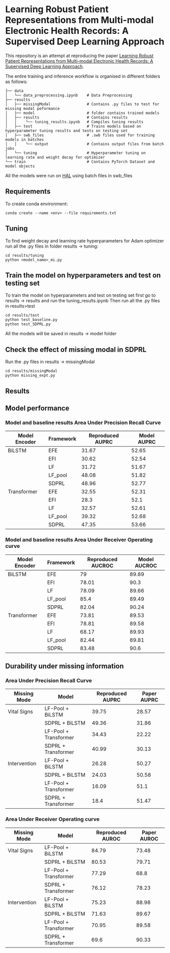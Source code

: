 # Learning Robust Patient Representations from Multi-modal Electronic Health Records: A Supervised Deep Learning Approach

This repository is an attempt at reproducing the paper [Learning Robust Patient Representations from Multi-modal Electronic Health Records: A Supervised Deep Learning Approach](https://epubs.siam.org/doi/10.1137/1.9781611976700.66). 

The entire training and inference workflow is organised in different folders as follows:
    
    ├── data
    │   └── data_preprocessing.ipynb    # Data Preprocessing
    ├── results                         
    │   ├── missingModal                # Contains .py files to test for missing modal peformance
    │   ├── model                       # folder contains trained models
    │   ├── results                     # Contains results
    │   │    └── tuning_results.ipynb   # Compiles tuning results
    │   ├── test                        # Trains models based on hyperparameter tuning results and tests on testing set
    │   ├── swb_files                   # .swb files used for training models in batches
    │   │    └── output                 # Contains output files from batch jobs
    │   └── tuning                      # Hyperparameter tuning on learning rate and weight decay for optimizer
    └── train                           # Contains PyTorch Dataset and model objects

All the models were run on [HAL](https://wiki.ncsa.illinois.edu/display/ISL20/HAL+cluster) using batch files in swb_files

## Requirements

To create conda environment:

```setup
conda create --name <env> --file requirements.txt
```

## Tuning
To find weight decay and learning rate hyperparameters for Adam optimizer run all the .py files in folder results -> tuning:

```tuning
cd results/tuning
python <model_name>_mi.py 
```

## Train the model on hyperparameters and test on testing set
To train the model on hyperparameters and test on testing set first go to results -> results and run the tuning_results.ipynb
Then run all the .py files in results>test

```test
cd results/test
python test_baseline.py
python test_SDPRL.py
```

All the models will be saved in results -> model folder


## Check the effect of missing modal in SDPRL

Run the .py files in results -> missingModal

```missing_modal
cd results/missingModal
python missing_expt.py
```

## Results

## Model performance

### Model and baseline results Area Under Precision Recall Curve

|Model Encoder|Framework |Reproduced AUPRC| Model AUPRC|
|-------------|----------|-----|-----|
|BiLSTM       |EFE       |31.67|52.65|
|             |EFI       |30.62|52.54|
|             |LF        |31.72|51.67|
|             |LF_pool   |48.08|51.82|
|             |SDPRL     |48.96|52.77|
|Transformer  |EFE       |32.55|52.31|
|             |EFI       |28.3 |52.1 |
|             |LF        |32.57|52.61|
|             |LF_pool   |39.32|52.68|
|             |SDPRL     |47.35|53.66|


### Model and baseline results Area Under Receiver Operating curve


|Model Encoder|Framework |Reproduced AUCROC  | Model AUCROC |
|-------------|----------|--------|-------|
|BiLSTM       |EFE       |79      |89.89  |
|             |EFI       |78.01   |90.3   |
|             |LF        |78.09   |89.66  |
|             |LF_pool   |85.4    |89.49  |
|             |SDPRL     |82.04   |90.24  |
|Transformer  |EFE       |73.81   |89.53  |
|             |EFI       |78.81   |89.58  |
|             |LF        |68.17   |89.93  |
|             |LF_pool   |82.44   |89.81  |
|             |SDPRL     |83.48   |90.6   |


## Durability under missing information

### Area Under Precision Recall Curve
|Missing Mode|Model|Reproduced AUPRC|Paper AUPRC|
|-------------|----------|--------|-------|
|Vital Signs|LF-Pool + BiLSTM|39.75|28.57|
||SDPRL + BiLSTM|49.36|31.86|
||LF-Pool + Transformer|34.43|22.22|
||SDPRL + Transformer|40.99|30.13|
|Intervention|LF-Pool + BiLSTM|26.28|50.27|
||SDPRL + BiLSTM|24.03|50.58|
||LF-Pool + Transformer|16.09|51.1|
||SDPRL + Transformer|18.4|51.47|



### Area Under Receiver Operating curve

|Missing Mode|Model|Reproduced AUROC|Paper AUROC|
|-------------|----------|--------|-------|
|Vital Signs|LF-Pool + BiLSTM|84.79|73.48|
||SDPRL + BiLSTM|80.53|79.71|
||LF-Pool + Transformer|77.29|68.8|
||SDPRL + Transformer|76.12|78.23|
|Intervention|LF-Pool + BiLSTM|75.23|88.98|
||SDPRL + BiLSTM|71.63|89.67|
||LF-Pool + Transformer|70.95|89.58|
||SDPRL + Transformer|69.6|90.33|





